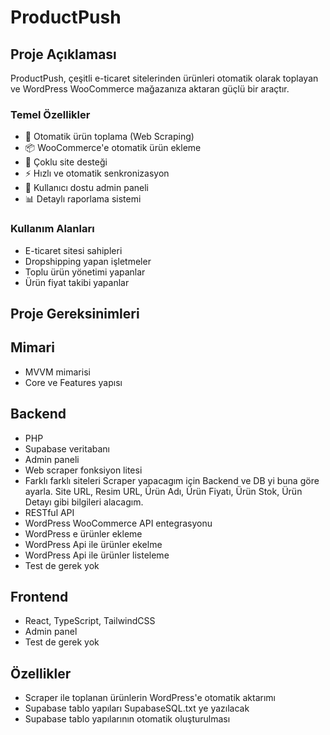 # ProductPush

## Proje Açıklaması
ProductPush, çeşitli e-ticaret sitelerinden ürünleri otomatik olarak toplayan ve WordPress WooCommerce mağazanıza aktaran güçlü bir araçtır. 

### Temel Özellikler
- 🔄 Otomatik ürün toplama (Web Scraping)
- 📦 WooCommerce'e otomatik ürün ekleme
- 🎯 Çoklu site desteği
- ⚡ Hızlı ve otomatik senkronizasyon
- 🎨 Kullanıcı dostu admin paneli
- 📊 Detaylı raporlama sistemi

### Kullanım Alanları
- E-ticaret sitesi sahipleri
- Dropshipping yapan işletmeler
- Toplu ürün yönetimi yapanlar
- Ürün fiyat takibi yapanlar

## Proje Gereksinimleri

## Mimari
- MVVM mimarisi
- Core ve Features yapısı

## Backend
- PHP
- Supabase veritabanı
- Admin paneli
- Web scraper fonksiyon litesi
- Farklı farklı siteleri Scraper yapacagım için Backend ve DB yi buna göre ayarla. Site URL, Resim URL, Ürün Adı, Ürün Fiyatı, Ürün Stok, Ürün Detayı gibi bilgileri alacagım.
- RESTful API
- WordPress WooCommerce API entegrasyonu
- WordPress e ürünler ekleme
- WordPress Api ile ürünler ekelme
- WordPress Api ile ürünler listeleme
- Test de gerek yok

## Frontend
- React, TypeScript, TailwindCSS
- Admin panel
- Test de gerek yok

## Özellikler
- Scraper ile toplanan ürünlerin WordPress'e otomatik aktarımı
- Supabase tablo yapıları SupabaseSQL.txt ye yazılacak
- Supabase tablo yapılarının otomatik oluşturulması

